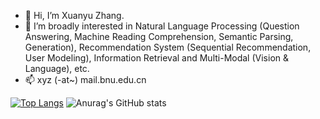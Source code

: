 - 👋 Hi, I’m Xuanyu Zhang.
- 👀 I’m broadly interested in Natural Language Processing (Question Answering, Machine Reading Comprehension, Semantic Parsing, Generation), 
     Recommendation System (Sequential Recommendation, User Modeling), Information Retrieval and Multi-Modal (Vision & Language), etc.
- 📫 xyz (-at~) mail.bnu.edu.cn

[![Top Langs](https://github-readme-stats.vercel.app/api/top-langs/?username=xyznlp&layout=compact)](https://github.com/anuraghazra/github-readme-stats)
![Anurag's GitHub stats](https://github-readme-stats.vercel.app/api?username=xyznlp&show_icons=true&theme=radical)
<!---
- 🌱 I’m currently learning ...
- 💞️ I’m looking to collaborate on ...
xyznlp/xyznlp is a ✨ special ✨ repository because its `README.md` (this file) appears on your GitHub profile.
You can click the Preview link to take a look at your changes.
--->

